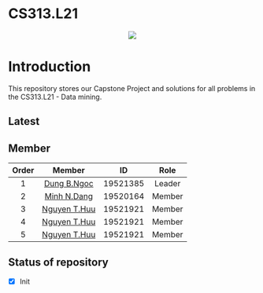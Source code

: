 # CS313.L21

<p align="center">
  <img src="https://user-images.githubusercontent.com/56221762/111880949-da1dd580-89e0-11eb-876c-a68752260d3b.png">
</p>

# Introduction

This repository stores our Capstone Project and solutions for all problems in the CS313.L21 - Data mining.

## Latest

## Member

|Order|    Member         |  ID        | Role 
|:---:| :-----------:     | :--:       | :--: 
|1    |    [Dung B.Ngoc](https://github.com/buidung2004/)     |  19521385  | Leader
|2    |    [Minh N.Dang](https://github.com/ELO102)    |  19520164  | Member
|3    |    [Nguyen T.Huu](https://github.com/tramhuunguyen)      |  19521921  | Member
|4    |    [Nguyen T.Huu](https://github.com/tramhuunguyen)      |  19521921  | Member
|5    |    [Nguyen T.Huu](https://github.com/tramhuunguyen)      |  19521921  | Member

## Status of repository

- [X] Init
